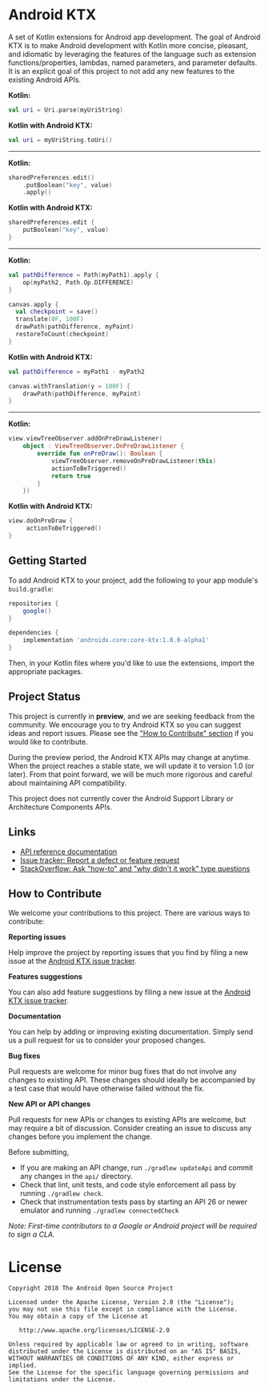 Android KTX
===========

A set of Kotlin extensions for Android app development. The goal of Android KTX is to make Android
development with Kotlin more concise, pleasant, and idiomatic by leveraging the features of the
language such as extension functions/properties, lambdas, named parameters, and parameter defaults.
It is an explicit goal of this project to not add any new features to the existing Android APIs.

**Kotlin:**
```kotlin
val uri = Uri.parse(myUriString)
```
**Kotlin with Android KTX:**
```kotlin
val uri = myUriString.toUri()
```

----

**Kotlin:**
```kotlin
sharedPreferences.edit()
    .putBoolean("key", value)
    .apply()
```
**Kotlin with Android KTX:**
```kotlin
sharedPreferences.edit {
    putBoolean("key", value)
}
```

----

**Kotlin:**
```kotlin
val pathDifference = Path(myPath1).apply {
    op(myPath2, Path.Op.DIFFERENCE)
}

canvas.apply {
  val checkpoint = save()
  translate(0F, 100F)
  drawPath(pathDifference, myPaint)
  restoreToCount(checkpoint)
}
```
**Kotlin with Android KTX:**
```kotlin
val pathDifference = myPath1 - myPath2

canvas.withTranslation(y = 100F) {
    drawPath(pathDifference, myPaint)
}
```

----

**Kotlin:**
```kotlin
view.viewTreeObserver.addOnPreDrawListener(
    object : ViewTreeObserver.OnPreDrawListener {
        override fun onPreDraw(): Boolean {
            viewTreeObserver.removeOnPreDrawListener(this)
            actionToBeTriggered()
            return true
        }
    })
```
**Kotlin with Android KTX:**
```kotlin
view.doOnPreDraw {
     actionToBeTriggered()
}
```


Getting Started
---------------

To add Android KTX to your project, add the following to your app module's `build.gradle`:

```groovy
repositories {
    google()
}

dependencies {
    implementation 'androidx.core:core-ktx:1.0.0-alpha1'
}
```

Then, in your Kotlin files where you'd like to use the extensions, import the appropriate packages.


Project Status
--------------

This project is currently in **preview**, and we are seeking feedback from the community. We
encourage you to try Android KTX so you can suggest ideas and report issues. Please see the
["How to Contribute" section](#how-to-contribute) if you would like to contribute.

During the preview period, the Android KTX APIs may change at anytime. When the project reaches a
stable state, we will update it to version 1.0 (or later). From that point forward, we will be much
more rigorous and careful about maintaining API compatibility.

This project does not currently cover the Android Support Library or Architecture Components APIs.


Links
-----

 * [API reference documentation](https://android.github.io/android-ktx/core-ktx/)
 * [Issue tracker: Report a defect or feature request](https://github.com/android/android-ktx/issues/new)
 * [StackOverflow: Ask "how-to" and "why didn't it work" type questions](https://stackoverflow.com/questions/ask?tags=android-ktx)


How to Contribute
-----------------

We welcome your contributions to this project. There are various ways to contribute:

**Reporting issues**

Help improve the project by reporting issues that you find by filing a new issue at the
[Android KTX issue tracker](https://github.com/android/android-ktx/issues/new).

**Features suggestions**

You can also add feature suggestions by filing a new issue at the
[Android KTX issue tracker](https://github.com/android/android-ktx/issues/new).

**Documentation**

You can help by adding or improving existing documentation. Simply send us a pull request for us to
consider your proposed changes.

**Bug fixes**

Pull requests are welcome for minor bug fixes that do not involve any changes to existing API.
These changes should ideally be accompanied by a test case that would have otherwise failed without
the fix.

**New API or API changes**

Pull requests for new APIs or changes to existing APIs are welcome, but may require a bit of
discussion. Consider creating an issue to discuss any changes before you implement the change.

Before submitting,

 * If you are making an API change, run `./gradlew updateApi` and commit any changes in the `api/`
   directory.
 * Check that lint, unit tests, and code style enforcement all pass by running `./gradlew check`.
 * Check that instrumentation tests pass by starting an API 26 or newer emulator and running
   `./gradlew connectedCheck`

_Note: First-time contributors to a Google or Android project will be required to sign a CLA._


License
=======

    Copyright 2018 The Android Open Source Project

    Licensed under the Apache License, Version 2.0 (the "License");
    you may not use this file except in compliance with the License.
    You may obtain a copy of the License at

       http://www.apache.org/licenses/LICENSE-2.0

    Unless required by applicable law or agreed to in writing, software
    distributed under the License is distributed on an "AS IS" BASIS,
    WITHOUT WARRANTIES OR CONDITIONS OF ANY KIND, either express or implied.
    See the License for the specific language governing permissions and
    limitations under the License.
